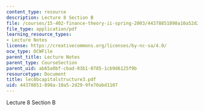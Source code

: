 ```yaml
---
content_type: resource
description: Lecture 8 Section B
file: /courses/15-402-finance-theory-ii-spring-2003/44378851898a10a52d299fe70abd1107_lec8bcapitalstructure3.pdf
file_type: application/pdf
learning_resource_types:
- Lecture Notes
license: https://creativecommons.org/licenses/by-nc-sa/4.0/
ocw_type: OCWFile
parent_title: Lecture Notes
parent_type: CourseSection
parent_uid: ab65a0bf-cbad-03b1-0785-1cb9d6125f9b
resourcetype: Document
title: lec8bcapitalstructure3.pdf
uid: 44378851-898a-10a5-2d29-9fe70abd1107
---
```

Lecture 8 Section B